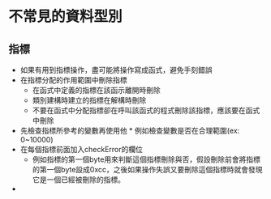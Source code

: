 # 不常見的資料型別
## 指標
* 如果有用到指標操作，盡可能將操作寫成函式，避免手刻錯誤
* 在指標分配的作用範圍中刪除指標
	* 在函式中定義的指標在該函示離開時刪除
	* 類別建構時建立的指標在解構時刪除
	* 不要在函式中分配指標卻在呼叫該函式的程式刪除該指標，應該要在函式中刪除
* 先檢查指標所參考的變數再使用他
		* 例如檢查變數是否在合理範圍(ex: 0~10000)
* 在每個指標前面加入checkError的欄位
	* 例如指標的第一個byte用來判斷這個指標刪除與否，假設刪除前會將指標的第一個byte設成0xcc，之後如果操作失誤又要刪除這個指標時就會發現它是一個已經被刪除的指標。
* 
<!--stackedit_data:
eyJoaXN0b3J5IjpbLTE0NjE5ODI2XX0=
-->